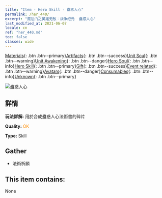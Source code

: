 ```yaml
---
title: "Item - Hero Skill - 蠱惑人心"
permalink: /her_440/
excerpt: "魔法门之英雄无敌：战争纪元  蠱惑人心"
last_modified_at: 2021-06-07
locale: cn
ref: "her_440.md"
toc: false
classes: wide
---
```

 [Materials](/ItemsCN/){: .btn .btn--primary}[Artifacts](/ItemsCN/Artifacts/){: .btn .btn--success}[Unit Soul](/ItemsCN/UnitSoul/){: .btn .btn--warning}[Unit Awakening](/ItemsCN/UnitAwakening/){: .btn .btn--danger}[Hero Soul](/ItemsCN/HeroSoul/){: .btn .btn--info}[Hero Skill](/ItemsCN/HeroSkill/){: .btn .btn--primary}[Gift](/ItemsCN/Gift/){: .btn .btn--success}[Event related](/ItemsCN/Events/){: .btn .btn--warning}[Avatars](/ItemsCN/Avatars/){: .btn .btn--danger}[Consumables](/ItemsCN/Consumables/){: .btn .btn--info}[Unknown](/ItemsCN/Unknown/){: .btn .btn--primary}

 ![蠱惑人心](/images/t/ps_guhuorenxin.png)

## 詳情
 **玩法詳解:** 用於合成蠱惑人心法術書的碎片

 **Quality:** <span style="color: #FF8C00">OK</span>

 **Type:** Skill

## Gather

*    法術祈願 

## This item contains:

  None

